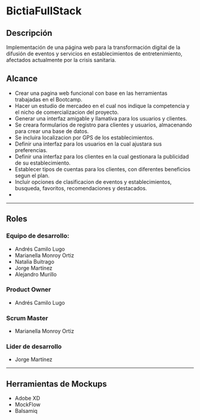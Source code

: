 # BictiaFullStack

## Descripción

Implementación de una página web para la transformación digital de la difusión de eventos y servicios en establecimientos de entretenimiento, afectados actualmente por la crisis sanitaria. 

## Alcance

* Crear una pagina web funcional con base en las herramientas trabajadas en el Bootcamp.
* Hacer un estudio de mercadeo en el cual nos indique la competencia y el nicho de comercializacion del proyecto.
* Generar una interfaz amigable y llamativa para los usuarios y clientes.
* Se creara formularios de registro para clientes y usuarios, almacenando para crear una base de datos.
* Se incluira localizacion por GPS de los establecimientos.
* Definir una interfaz para los usuarios en la cual ajustara sus preferencias.
* Definir una interfaz para los clientes en la cual gestionara la publicidad de su establecimiento.
* Establecer tipos de cuentas para los clientes, con diferentes beneficios segun el plan.
* Incluir opciones de clasificacion de eventos y establecimientos, busqueda, favoritos, recomendaciones y destacados.
* 

---
## Roles
### Equipo de desarrollo:
* Andrés Camilo Lugo
* Marianella Monroy Ortiz
* Natalia Buitrago
* Jorge Martínez
* Alejandro Murillo

### Product Owner 
* Andrés Camilo Lugo

### Scrum Master
* Marianella Monroy Ortiz

### Lider de desarrollo
* Jorge Martínez 

---
## Herramientas de Mockups
* Adobe XD
* MockFlow
* Balsamiq
